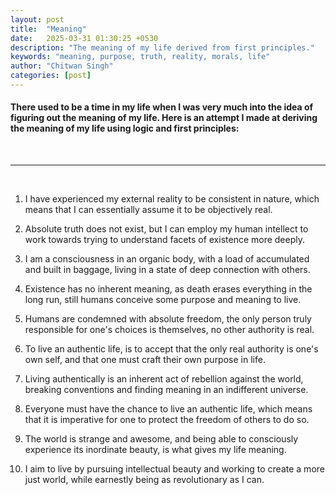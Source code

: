 ```yaml
---
layout: post
title:  "Meaning"
date:   2025-03-31 01:30:25 +0530
description: "The meaning of my life derived from first principles."
keywords: "meaning, purpose, truth, reality, morals, life"
author: "Chitwan Singh"
categories: [post]
---
```

#### There used to be a time in my life when I was very much into the idea of figuring out the meaning of my life. Here is an attempt I made at deriving the meaning of my life using logic and first principles:

<br>
<hr>
<br>

1. I have experienced my external reality to be consistent in nature, which means that I can essentially assume it to be objectively real.

2. Absolute truth does not exist, but I can employ my human intellect to work towards trying to understand facets of existence more deeply.

3. I am a consciousness in an organic body, with a load of accumulated and built in baggage, living in a state of deep connection with others.

4. Existence has no inherent meaning, as death erases everything in the long run, still humans conceive some purpose and meaning to live.

5. Humans are condemned with absolute freedom, the only person truly responsible for one's choices is themselves, no other authority is real.

6. To live an authentic life, is to accept that the only real authority is one's own self, and that one must craft their own purpose in life.

7. Living authentically is an inherent act of rebellion against the world, breaking conventions and finding meaning in an indifferent universe.

8. Everyone must have the chance to live an authentic life, which means that it is imperative for one to protect the freedom of others to do so.

9. The world is strange and awesome, and being able to consciously experience its inordinate beauty, is what gives my life meaning.

10. I aim to live by pursuing intellectual beauty and working to create a more just world, while earnestly being as revolutionary as I can.
